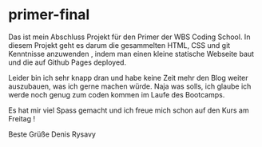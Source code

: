 # primer-final

Das ist mein Abschluss Projekt für den Primer der WBS Coding School. 
In diesem Projekt geht es darum die gesammelten HTML, CSS und git Kenntnisse anzuwenden , indem man einen kleine statische Webseite baut und die auf Github Pages deployed.

Leider bin ich sehr knapp dran und habe keine Zeit mehr den Blog weiter auszubauen, was ich gerne machen würde. Naja was solls, ich glaube ich werde noch genug zum coden kommen im Laufe des Bootcamps.

Es hat mir viel Spass gemacht und ich freue mich schon auf den Kurs am Freitag ! 

Beste Grüße
Denis Rysavy 
